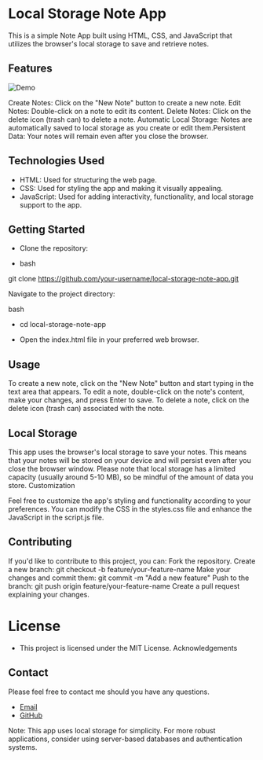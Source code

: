 # Local Storage Note App

This is a simple Note App built using HTML, CSS, and JavaScript that utilizes the browser's local storage to save and retrieve notes.

## Features

![Demo](./assets/Untitled_%20Aug%209,%202023%205_00%20PM.gif)

Create Notes: Click on the "New Note" button to create a new note. Edit Notes: Double-click on a note to edit its content.
Delete Notes: Click on the delete icon (trash can) to delete a note. Automatic Local Storage: Notes are automatically saved to local storage as you create or edit them.Persistent Data: Your notes will remain even after you close the browser.

## Technologies Used

- HTML: Used for structuring the web page.
- CSS: Used for styling the app and making it visually appealing.
- JavaScript: Used for adding interactivity, functionality, and local storage support to the app.

## Getting Started

- Clone the repository:

- bash

git clone https://github.com/your-username/local-storage-note-app.git

Navigate to the project directory:

bash

- cd local-storage-note-app

- Open the index.html file in your preferred web browser.

## Usage

To create a new note, click on the "New Note" button and start typing in the text area that appears.
To edit a note, double-click on the note's content, make your changes, and press Enter to save.
To delete a note, click on the delete icon (trash can) associated with the note.

## Local Storage

This app uses the browser's local storage to save your notes. This means that your notes will be stored on your device and will persist even after you close the browser window. Please note that local storage has a limited capacity (usually around 5-10 MB), so be mindful of the amount of data you store.
Customization

Feel free to customize the app's styling and functionality according to your preferences. You can modify the CSS in the styles.css file and enhance the JavaScript in the script.js
file.

## Contributing

If you'd like to contribute to this project, you can:
Fork the repository.
Create a new branch: git checkout -b feature/your-feature-name
Make your changes and commit them: git commit -m "Add a new feature"
Push to the branch: git push origin feature/your-feature-name
Create a pull request explaining your changes.

# License

- This project is licensed under the MIT License.
  Acknowledgements

## Contact

Please feel free to contact me should you have any questions.

- [Email](masihomer123@gmail.com) <br>
- [GitHub](OmerMasih)

Note: This app uses local storage for simplicity. For more robust applications, consider using server-based databases and authentication systems.
